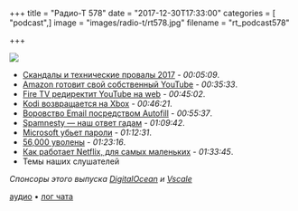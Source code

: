 +++
title = "Радио-Т 578"
date = "2017-12-30T17:33:00"
categories = [ "podcast",]
image = "images/radio-t/rt578.jpg"
filename = "rt_podcast578"

+++

![](https://radio-t.com/images/radio-t/rt578.jpg)

- [Скандалы и технические провалы 2017](https://thenextweb.com/evergreen/2017/12/29/2017-review-techs-biggest-scandals-fuck-ups/) - *00:05:09*.
- [Amazon готовит свой собственный YouTube](http://bgr.com/2017/12/20/amazon-youtube-service-amazontube/) - *00:35:33*.
- [Fire TV редиректит YouTube на web](https://techcrunch.com/2017/12/28/amazon-updates-fire-tvs-youtube-app-to-redirect-users-to-a-web-browser-instead/) - *00:45:02*.
- [Kodi возвращается на Xbox](https://www.engadget.com/2017/12/29/kodi-media-player-arrives-to-xbox-one/) - *00:46:21*.
- [Воровство Email посредством Autofill](https://www.pcmag.com/news/358180/web-trackers-lift-email-addresses-via-browsers-autofill-fea) - *00:55:37*.
- [Spamnesty — наш ответ гадам](https://spa.mnesty.com/) - *01:09:42*.
- [Microsoft убьет пароли](https://www.techspot.com/news/72499-microsoft-time-kill-off-password.html) - *01:12:31*.
- [56,000 уволены](https://qz.com/1152683/indian-it-layoffs-in-2017-top-56000-led-by-tcs-infosys-cognizant/) - *01:23:16*.
- [Как работает Netflix, для самых маленьких](http://highscalability.com/blog/2017/12/11/netflix-what-happens-when-you-press-play.html) - *01:33:45*.
- Темы наших слушателей

*Спонсоры этого выпуска [DigitalOcean](https://do.co/radiot) и [Vscale](http://bit.ly/radio-t_vscale)*

[аудио](https://cdn.radio-t.com/rt_podcast578.mp3) • [лог чата](http://chat.radio-t.com/logs/radio-t-578.html)
<audio src="https://cdn.radio-t.com/rt_podcast578.mp3" preload="none"></audio>
